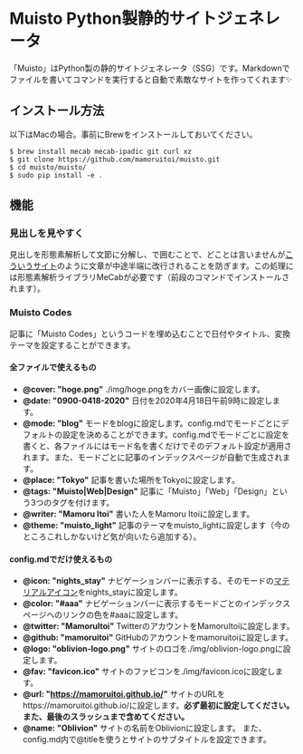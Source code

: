 # Muisto Python製静的サイトジェネレータ
「Muisto」はPython製の静的サイトジェネレータ（SSG）です。Markdownでファイルを書いてコマンドを実行すると自動で素敵なサイトを作ってくれます✨
## インストール方法
以下はMacの場合。事前にBrewをインストールしておいてください。

```bash:
$ brew install mecab mecab-ipadic git curl xz
$ git clone https://github.com/mamoruitoi/muisto.git
$ cd muisto/muisto/
$ sudo pip install -e .
```

## 機能
### 見出しを見やすく
見出しを形態素解析して文節に分解し、<span>で囲むことで、どことは言いませんが[こういうサイト](https://about.google/?fg=1&utm_source=google-JP&utm_medium=referral&utm_campaign=hp-header)のように文章が中途半端に改行されることを防ぎます。この処理には形態素解析ライブラリMeCabが必要です（前段のコマンドでインストールされます）。
### Muisto Codes
記事に「Muisto Codes」というコードを埋め込むことで日付やタイトル、変換テーマを設定することができます。
#### 全ファイルで使えるもの
- **@cover: "hoge.png"**
./img/hoge.pngをカバー画像に設定します。
- **@date: "0900-0418-2020"**
日付を2020年4月18日午前9時に設定します。
- **@mode: "blog"**
モードをblogに設定します。config.mdでモードごとにデフォルトの設定を決めることができます。config.mdでモードごとに設定を書くと、各ファイルにはモード名を書くだけでそのデフォルト設定が適用されます。また、モードごとに記事のインデックスページが自動で生成されます。
- **@place: "Tokyo"**
記事を書いた場所をTokyoに設定します。
- **@tags: "Muisto|Web|Design"**
記事に「Muisto」「Web」「Design」という3つのタグを付けます。
- **@writer: "Mamoru Itoi"**
書いた人をMamoru Itoiに設定します。
- **@theme: "muisto_light"**
記事のテーマをmuisto_lightに設定します（今のところこれしかないけど気が向いたら追加する）。
#### config.mdでだけ使えるもの
- **@icon: "nights_stay"**
ナビゲーションバーに表示する、そのモードの[マテリアルアイコン](https://material.io/resources/icons/?style=baseline)をnights_stayに設定します。
- **@color: "#aaa"**
ナビゲーションバーに表示するモードごとのインデックスページへのリンクの色を#aaaに設定します。
- **@twitter: "MamoruItoi"**
TwitterのアカウントをMamoruItoiに設定します。
- **@github: "mamoruitoi"**
GitHubのアカウントをmamoruitoiに設定します。
- **@logo: "oblivion-logo.png"**
サイトのロゴを./img/oblivion-logo.pngに設定します。
- **@fav: "favicon.ico"** 
サイトのファビコンを./img/favicon.icoに設定します。
- **@url: "https://mamoruitoi.github.io/"**
サイトのURLをhttps://mamoruitoi.github.io/に設定します。**必ず最初に設定してください。また、最後のスラッシュまで含めてください。**
- **@name: "Oblivion"**
サイトの名前をOblivionに設定します。
また、config.md内で@titleを使うとサイトのサブタイトルを設定できます。

